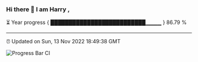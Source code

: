 ### Hi there 👋 I am Harry , 

⏳ Year progress { ██████████████████████████▁▁▁▁ } 86.79 %

---

⏰ Updated on Sun, 13 Nov 2022 18:49:38 GMT

![Progress Bar CI](https://github.com/duykhang68/duykhang68/workflows/Progress%20Bar%20CI/badge.svg)
